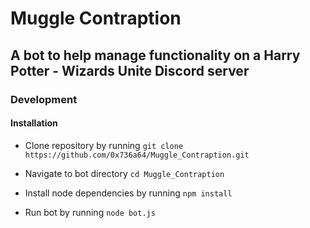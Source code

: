 # Muggle Contraption

## A bot to help manage functionality on a Harry Potter - Wizards Unite Discord server

### Development

#### Installation

* Clone repository by running ```git clone https://github.com/0x736a64/Muggle_Contraption.git```

* Navigate to bot directory ```cd Muggle_Contraption```

* Install node dependencies by running ```npm install```

* Run bot by running ```node bot.js```
